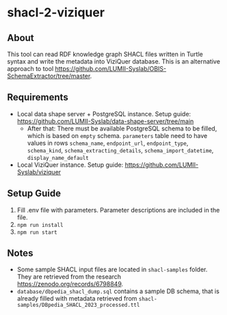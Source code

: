 # shacl-2-viziquer

## About
This tool can read RDF knowledge graph SHACL files written in Turtle syntax and write the metadata into ViziQuer database. This is an alternative approach to tool https://github.com/LUMII-Syslab/OBIS-SchemaExtractor/tree/master.

## Requirements
* Local data shape server + PostgreSQL instance. Setup guide: https://github.com/LUMII-Syslab/data-shape-server/tree/main
    * After that: There must be available PostgreSQL schema to be filled, which is based on `empty` schema. `parameters` table need to have values in rows `schema_name`, `endpoint_url`, `endpoint_type`, `schema_kind`, `schema_extracting_details`, `schema_import_datetime`, `display_name_default`
* Local ViziQuer instance. Setup guide: https://github.com/LUMII-Syslab/viziquer

## Setup Guide
1. Fill .env file with parameters. Parameter descriptions are included in the file.
2. `npm run install`
3. `npm run start`

## Notes
* Some sample SHACL input files are located in `shacl-samples` folder. They are retrieved from the research https://zenodo.org/records/6798849.
* `database/dbpedia_shacl_dump.sql` contains a sample DB schema, that is already filled with metadata retrieved from `shacl-samples/DBpedia_SHACL_2023_processed.ttl`